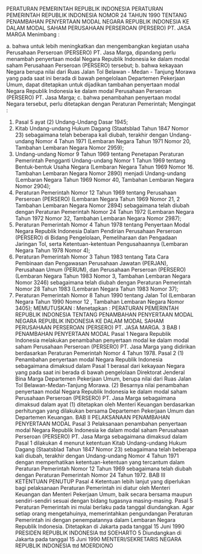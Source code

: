 PERATURAN PEMERINTAH REPUBLIK INDONESIA PERATURAN PEMERINTAH REPUBLIK INDONESIA NOMOR 24 TAHUN 1990 TENTANG PENAMBAHAN PENYERTAAN MODAL NEGARA REPUBLIK INDONESIA KE DALAM MODAL SAHAM PERUSAHAAN PERSEROAN (PERSERO) PT. JASA MARGA
Menimbang :

a. bahwa untuk lebih meningkatkan dan mengembangkan kegiatan usaha Perusahaan Perseroan (PERSERO) PT. Jasa Marga, dipandang perlu menambah penyertaan modal Negara Republik Indonesia ke dalam modal saham Perusahaan Perseroan (PERSERO) tersebut;
b. bahwa kekayaan Negara berupa nilai dari Ruas Jalan Tol Belawan - Medan - Tanjung Morawa yang pada saat ini berada di bawah pengelolaan Departemen Pekerjaan Umum, dapat ditetapkan untuk dijadikan tambahan penyertaan modal Negara Republik Indonesia ke dalam modal Perusahaan Perseroan (PERSERO) PT. Jasa Marga;
c. bahwa penambahan penyertaan modal Negara tersebut, perlu ditetapkan dengan Peraturan Pemerintah;
Mengingat :

1. Pasal 5 ayat (2) Undang-Undang Dasar 1945;
2. Kitab Undang-undang Hukum Dagang (Staatsblad Tahun 1847 Nomor 23) sebagaimana telah beberapa kali diubah, terakhir dengan Undang-undang Nomor 4 Tahun 1971 (Lembaran Negara Tahun 1971 Nomor 20, Tambahan Lembaran Negara Nomor 2959);
3. Undang-undang Nomor 9 Tahun 1969 tentang Penetapan Peraturan Pemerintah Pengganti Undang-undang Nomor 1 Tahun 1969 tentang Bentuk-bentuk Usaha Negara (Lembaran Negara Tahun 1969 Nomor 16. Tambahan Lembaran Negara Nomor 2890) menjadi Undang-undang (Lembaran Negara Tahun 1969 Nomor 40, Tambahan Lembaran Negara Nomor 2904);
4. Peraturan Pemerintah Nomor 12 Tahun 1969 tentang Perusahaan Perseroan (PERSERO) (Lembaran Negara Tahun 1969 Nomor 21, 2 Tambahan Lembaran Negara Nomor 2894) sebagaimana telah diubah dengan Peraturan Pemerintah Nomor 24 Tahun 1972 (Lembaran Negara Tahun 1972 Nomor 32, Tambahan Lembaran Negara Nomor 2987);
5. Peraturan Pemerintah Nomor 4 Tahun 1978 tentang Penyertaan Modal Negara Republik Indonesia Dalam Pendirian Perusahaan Perseroan (PERSERO) di Bidang Pengelolaan, Pemeliharaan dan Pengadaan Jaringan Tol, serta Ketentuan-ketentuan Pengusahaannya (Lembaran Negara Tahun 1978 Nomor 4);
6. Peraturan Pemerintah Nomor 3 Tahun 1983 tentang Tata Cara Pembinaan dan Pengawasan Perusahaan Jawatan (PERJAN), Perusahaan Umum (PERUM), dan Perusahaan Perseroan (PERSERO) (Lembaran Negara Tahun 1983 Nomor 3, Tambahan Lembaran Negara Nomor 3246) sebagaimana telah diubah dengan Peraturan Pemerintah Nomor 28 Tahun 1983 (Lembaran Negara Tahun 1983 Nomor 37);
7. Peraturan Pemerintah Nomor 8 Tahun 1990 tentang Jalan Tol (Lembaran Negara Tahun 1990 Nomor 12 , Tambahan Lembaran Negara Nomor 3405);
MEMUTUSKAN :
 Menetapkan : PERATURAN PEMERINTAH REPUBLIK INDONESIA TENTANG PENAMBAHAN PENYERTAAN MODAL NEGARA REPUBLIK INDONESIA KE DALAM MODAL SAHAM PERUSAHAAN PERSEROAN (PERSERO) PT. JASA MARGA. 3
BAB I PENAMBAHAN PENYERTAAN MODAL
Pasal 1
Negara Republik Indonesia melakukan penambahan penyertaan modal ke dalam modal saham Perusahaan Perseroan (PERSERO) PT. Jasa Marga yang didirikan berdasarkan Peraturan Pemerintah Nomor 4 Tahun 1978.
Pasal 2
(1) Penambahan penyertaan modal Negara Republik Indonesia sebagaimana dimaksud dalam Pasal 1 berasal dari kekayaan Negara yang pada saat ini berada di bawah pengelolaan Direktorat Jenderal Bina Marga Departemen Pekerjaan Umum, berupa nilai dari Ruas Jalan Tol Belawan-Medan-Tanjung Morawa.
(2) Besarnya nilai penambahan penyertaan modal Negara Republik Indonesia ke dalam modal saham Perusahaan Perseroan (PERSERO) PT. Jasa Marga sebagaimana dimaksud dalam ayat (1) ditetapkan oleh Menteri Keuangan berdasarkan perhitungan yang dilakukan bersama Departemen Pekerjaan Umum dan Departemen Keuangan.
BAB II PELAKSANAAN PENAMBAHAN PENYERTAAN MODAL
Pasal 3
Pelaksanaan penambahan penyertaan modal Negara Republik Indonesia ke dalam modal saham Perusahaan Perseroan (PERSERO) PT. Jasa Marga sebagaimana dimaksud dalam Pasal 1 dilakukan 4 menurut ketentuan Kitab Undang-undang Hukum Dagang (Staatsblad Tahun 1847 Nomor 23) sebagaimana telah beberapa kali diubah, terakhir dengan Undang-undang Nomor 4 Tahun 1971 dengan memperhatikan ketentuan-ketentuan yang tercantum dalam Peraturan Pemerintah Nomor 12 Tahun 1969 sebagaimana telah diubah dengan Peraturan Pemerintah Nomor 24 Tahun 1972.
BAB III KETENTUAN PENUTUP
Pasal 4
Ketentuan lebih lanjut yang diperlukan bagi pelaksanaan Peraturan Pemerintah ini diatur oleh Menteri Keuangan dan Menteri Pekerjaan Umum, baik secara bersama maupun sendiri-sendiri sesuai dengan bidang tugasnya masing-masing.
Pasal 5
Peraturan Pemerintah ini mulai berlaku pada tanggal diundangkan. Agar setiap orang mengetahuinya, memerintahkan pengundangan Peraturan Pemerintah ini dengan penempatannya dalam Lembaran Negara Republik Indonesia. Ditetapkan di Jakarta pada tanggal 15 Juni 1990 PRESIDEN REPUBLIK INDONESIA ttd SOEHARTO 5 Diundangkan di Jakarta pada tanggal 15 Juni 1990 MENTERI/SEKRETARIS NEGARA REPUBLIK INDONESIA ttd MOERDIONO
